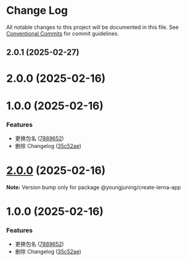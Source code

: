 # Change Log

All notable changes to this project will be documented in this file.
See [Conventional Commits](https://conventionalcommits.org) for commit guidelines.

## 2.0.1 (2025-02-27)



# 2.0.0 (2025-02-16)



# 1.0.0 (2025-02-16)


### Features

* 更换包名 ([7889652](https://github.com/youngjuning/youngjuning/commit/7889652971c8ad5c5eb8a8b70ca129e618bff4ae))
* 删除 Changelog ([35c52ae](https://github.com/youngjuning/youngjuning/commit/35c52ae7307ca3beeb3d42be92cdaf53cfbdb7c5))





# [2.0.0](https://github.com/youngjuning/youngjuning/compare/v1.0.0...v2.0.0) (2025-02-16)

**Note:** Version bump only for package @youngjuning/create-lerna-app





# 1.0.0 (2025-02-16)


### Features

* 更换包名 ([7889652](https://github.com/youngjuning/youngjuning/commit/7889652971c8ad5c5eb8a8b70ca129e618bff4ae))
* 删除 Changelog ([35c52ae](https://github.com/youngjuning/youngjuning/commit/35c52ae7307ca3beeb3d42be92cdaf53cfbdb7c5))
